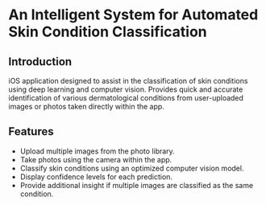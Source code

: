# An Intelligent System for Automated Skin Condition Classification

## Introduction

iOS application designed to assist in the classification of skin conditions using deep learning and computer vision. Provides quick and accurate identification of various dermatological conditions from user-uploaded images or photos taken directly within the app.

## Features

- Upload multiple images from the photo library.
- Take photos using the camera within the app.
- Classify skin conditions using an optimized computer vision model.
- Display confidence levels for each prediction.
- Provide additional insight if multiple images are classified as the same condition.

